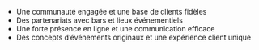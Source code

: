 - Une communauté engagée et une base de clients fidèles
- Des partenariats avec bars et lieux événementiels
- Une forte présence en ligne et une communication efficace
- Des concepts d’événements originaux et une expérience client unique